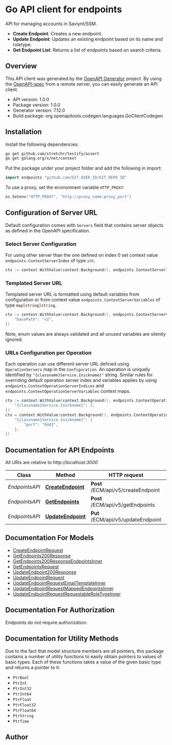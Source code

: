 # Go API client for endpoints

API for managing accounts in Saviynt/SSM.
- **Create Endpoint**: Creates a new endpoint.
- **Update Endpoint**: Updates an existing endpoint based on its name and roletype.
- **Get Endpoint List**: Returns a list of endpoints based on search criteria.


## Overview
This API client was generated by the [OpenAPI Generator](https://openapi-generator.tech) project.  By using the [OpenAPI-spec](https://www.openapis.org/) from a remote server, you can easily generate an API client.

- API version: 1.0.0
- Package version: 1.0.0
- Generator version: 7.12.0
- Build package: org.openapitools.codegen.languages.GoClientCodegen

## Installation

Install the following dependencies:

```sh
go get github.com/stretchr/testify/assert
go get golang.org/x/net/context
```

Put the package under your project folder and add the following in import:

```go
import endpoints "github.com/GIT_USER_ID/GIT_REPO_ID"
```

To use a proxy, set the environment variable `HTTP_PROXY`:

```go
os.Setenv("HTTP_PROXY", "http://proxy_name:proxy_port")
```

## Configuration of Server URL

Default configuration comes with `Servers` field that contains server objects as defined in the OpenAPI specification.

### Select Server Configuration

For using other server than the one defined on index 0 set context value `endpoints.ContextServerIndex` of type `int`.

```go
ctx := context.WithValue(context.Background(), endpoints.ContextServerIndex, 1)
```

### Templated Server URL

Templated server URL is formatted using default variables from configuration or from context value `endpoints.ContextServerVariables` of type `map[string]string`.

```go
ctx := context.WithValue(context.Background(), endpoints.ContextServerVariables, map[string]string{
	"basePath": "v2",
})
```

Note, enum values are always validated and all unused variables are silently ignored.

### URLs Configuration per Operation

Each operation can use different server URL defined using `OperationServers` map in the `Configuration`.
An operation is uniquely identified by `"{classname}Service.{nickname}"` string.
Similar rules for overriding default operation server index and variables applies by using `endpoints.ContextOperationServerIndices` and `endpoints.ContextOperationServerVariables` context maps.

```go
ctx := context.WithValue(context.Background(), endpoints.ContextOperationServerIndices, map[string]int{
	"{classname}Service.{nickname}": 2,
})
ctx = context.WithValue(context.Background(), endpoints.ContextOperationServerVariables, map[string]map[string]string{
	"{classname}Service.{nickname}": {
		"port": "8443",
	},
})
```

## Documentation for API Endpoints

All URIs are relative to *http://localhost:3000*

Class | Method | HTTP request | Description
------------ | ------------- | ------------- | -------------
*EndpointsAPI* | [**CreateEndpoint**](docs/EndpointsAPI.md#createendpoint) | **Post** /ECM/api/v5/createEndpoint | Create endpoint
*EndpointsAPI* | [**GetEndpoints**](docs/EndpointsAPI.md#getendpoints) | **Post** /ECM/api/v5/getEndpoints | Get list of endpoints
*EndpointsAPI* | [**UpdateEndpoint**](docs/EndpointsAPI.md#updateendpoint) | **Put** /ECM/api/v5/updateEndpoint | Update endpoint


## Documentation For Models

 - [CreateEndpointRequest](docs/CreateEndpointRequest.md)
 - [GetEndpoints200Response](docs/GetEndpoints200Response.md)
 - [GetEndpoints200ResponseEndpointsInner](docs/GetEndpoints200ResponseEndpointsInner.md)
 - [GetEndpointsRequest](docs/GetEndpointsRequest.md)
 - [UpdateEndpoint200Response](docs/UpdateEndpoint200Response.md)
 - [UpdateEndpointRequest](docs/UpdateEndpointRequest.md)
 - [UpdateEndpointRequestEmailTemplateInner](docs/UpdateEndpointRequestEmailTemplateInner.md)
 - [UpdateEndpointRequestMappedEndpointsInner](docs/UpdateEndpointRequestMappedEndpointsInner.md)
 - [UpdateEndpointRequestRequestableRoleTypeInner](docs/UpdateEndpointRequestRequestableRoleTypeInner.md)


## Documentation For Authorization

Endpoints do not require authorization.


## Documentation for Utility Methods

Due to the fact that model structure members are all pointers, this package contains
a number of utility functions to easily obtain pointers to values of basic types.
Each of these functions takes a value of the given basic type and returns a pointer to it:

* `PtrBool`
* `PtrInt`
* `PtrInt32`
* `PtrInt64`
* `PtrFloat`
* `PtrFloat32`
* `PtrFloat64`
* `PtrString`
* `PtrTime`

## Author



